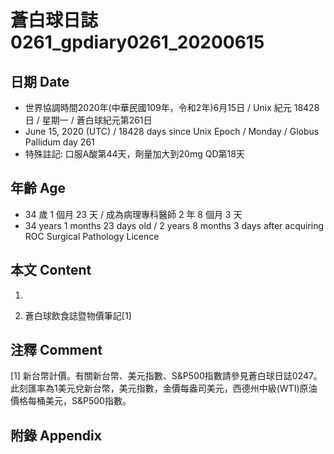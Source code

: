[_metadata_:encoding]: - "utf-8"
[_metadata_:language]: - "zh-Hant-TW"
[_metadata_:fileformat]: - "markdown"
[_metadata_:MIME_type]: - "text/plain"
[_metadata_:markdown_version]: - "commonmark version 0.29"
[_metadata_:markdown_spec]: - "https://spec.commonmark.org/0.29/"

# 蒼白球日誌0261_gpdiary0261_20200615 #

## 日期 Date ##

* 世界協調時間2020年(中華民國109年，令和2年)6月15日 / Unix 紀元 18428 日 / 星期一 / 蒼白球紀元第261日
* June 15, 2020 (UTC) / 18428 days since Unix Epoch / Monday / Globus Pallidum day 261
* 特殊註記: 口服A酸第44天，劑量加大到20mg QD第18天

## 年齡 Age ##

* 34 歲 1 個月 23 天 / 成為病理專科醫師 2 年 8 個月 3 天
* 34 years 1 months 23 days old / 2 years 8 months 3 days after acquiring ROC Surgical Pathology Licence

## 本文 Content ##

1. 

    
2. 蒼白球飲食誌暨物價筆記[1]

    

## 注釋 Comment ##

[1] 新台幣計價。有關新台幣、美元指數、S&P500指數請參見蒼白球日誌0247。此刻匯率為1美元兌新台幣，美元指數，金價每盎司美元，西德州中級(WTI)原油價格每桶美元，S&P500指數。



## 附錄 Appendix ##


